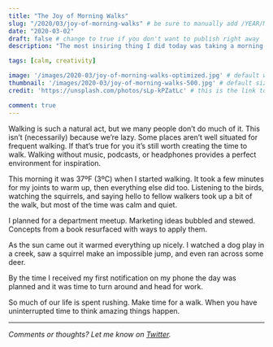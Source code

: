 ```yaml
---
title: "The Joy of Morning Walks"
slug: "/2020/03/joy-of-morning-walks" # be sure to manually add /YEAR/MONTH/ to the beginning of the slug, ie. /2020/02/
date: "2020-03-02"
draft: false # change to true if you don't want to publish right away
description: "The most insiring thing I did today was taking a morning walk. It's amazing. Solitude and nature fuel creativity."

tags: [calm, creativity]

image: '/images/2020-03/joy-of-morning-walks-optimized.jpg' # default width is 1280
thumbnail: '/images/2020-03/joy-of-morning-walks-500.jpg' # default size should be 500x500
credit: 'https://unsplash.com/photos/sLp-kPZatLc' # this is the link to the page the image came from 

comment: true
---
```

Walking is such a natural act, but we many people don’t do much of it. This isn’t (necessarily) because we’re lazy. Some places aren’t well situated for frequent walking. If that’s true for you it’s still worth creating the time to walk. Walking without music, podcasts, or headphones provides a perfect environment for inspiration.
<!--more-->

This morning it was 37ºF (3ºC) when I started walking. It took a few minutes for my joints to warm up, then everything else did too. Listening to the birds, watching the squirrels, and saying hello to fellow walkers took up a bit of the walk, but most of the time was calm and quiet.

I planned for a department meetup. Marketing ideas bubbled and stewed. Concepts from a book resurfaced with ways to apply them.

As the sun came out it warmed everything up nicely. I watched a dog play in a creek, saw a squirrel make an impossible jump, and even ran across some deer.

By the time I received my first notification on my phone the day was planned and it was time to turn around and head for work.

So much of our life is spent rushing. Make time for a walk. When you have uninterrupted time to think amazing things happen.

---

*Comments or thoughts? Let me know on [Twitter](https://twitter.com/adamtervort/).*
